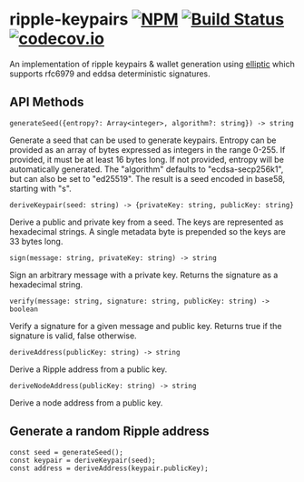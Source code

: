 # ripple-keypairs [![NPM](https://img.shields.io/npm/v/ripple-keypairs.svg)](https://npmjs.org/package/ripple-keypairs) [![Build Status](https://img.shields.io/travis/ripple/ripple-keypairs/master.svg)](https://travis-ci.org/ripple/ripple-keypairs) [![codecov.io](http://codecov.io/github/ripple/ripple-keypairs/coverage.svg?branch=master)](http://codecov.io/github/ripple/ripple-keypairs?branch=master)

An implementation of ripple keypairs & wallet generation using
[elliptic](https://github.com/indutny/elliptic) which supports rfc6979 and
eddsa deterministic signatures.

## API Methods

```
generateSeed({entropy?: Array<integer>, algorithm?: string}) -> string
```
Generate a seed that can be used to generate keypairs. Entropy can be provided as an array of bytes expressed as integers in the range 0-255. If provided, it must be at least 16 bytes long. If not provided, entropy will be automatically generated. The "algorithm" defaults to "ecdsa-secp256k1", but can also be set to "ed25519". The result is a seed encoded in base58, starting with "s".

```
deriveKeypair(seed: string) -> {privateKey: string, publicKey: string}
```
Derive a public and private key from a seed. The keys are represented as hexadecimal strings. A single metadata byte is prepended so the keys are 33 bytes long.

```
sign(message: string, privateKey: string) -> string
```
Sign an arbitrary message with a private key. Returns the signature as a hexadecimal string.

```
verify(message: string, signature: string, publicKey: string) -> boolean
```
Verify a signature for a given message and public key. Returns true if the signature is valid, false otherwise.

```
deriveAddress(publicKey: string) -> string
```
Derive a Ripple address from a public key.

```
deriveNodeAddress(publicKey: string) -> string
```
Derive a node address from a public key.


## Generate a random Ripple address

```
const seed = generateSeed();
const keypair = deriveKeypair(seed);
const address = deriveAddress(keypair.publicKey);
```
